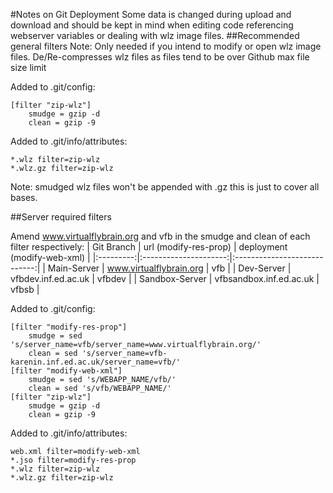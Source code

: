 #Notes on Git Deployment
Some data is changed during upload and download and should be kept in mind when editing code referencing webserver variables or dealing with wlz image files. 
##Recommended general filters
Note: Only needed if you intend to modify or open wlz image files.
De/Re-compresses wlz files as files tend to be over Github max file size limit

Added to .git/config:
```
[filter "zip-wlz"]
    smudge = gzip -d
    clean = gzip -9
```

Added to .git/info/attributes:
```
*.wlz filter=zip-wlz
*.wlz.gz filter=zip-wlz
```

Note: smudged wlz files won't be appended with .gz this is just to cover all bases.


##Server required filters

Amend www.virtualflybrain.org and vfb in the smudge and clean of each filter respectively:
|   Git Branch      |   url (modify-res-prop)       |   deployment (modify-web-xml)     |
|:---------:|:---------------------:|:----------------------------:|
|   Main-Server     |	www.virtualflybrain.org     |	vfb                             |
|   Dev-Server      |	vfbdev.inf.ed.ac.uk         |   vfbdev                          |
|   Sandbox-Server  |	vfbsandbox.inf.ed.ac.uk	    |   vfbsb                           |

Added to .git/config:
```
[filter "modify-res-prop"]
    smudge = sed 's/server_name=vfb/server_name=www.virtualflybrain.org/'
    clean = sed 's/server_name=vfb-karenin.inf.ed.ac.uk/server_name=vfb/'
[filter "modify-web-xml"]
    smudge = sed 's/WEBAPP_NAME/vfb/'
    clean = sed 's/vfb/WEBAPP_NAME/'
[filter "zip-wlz"]
    smudge = gzip -d
    clean = gzip -9
```
Added to .git/info/attributes:
```
web.xml filter=modify-web-xml
*.jso filter=modify-res-prop
*.wlz filter=zip-wlz
*.wlz.gz filter=zip-wlz
```
